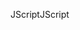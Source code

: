 <span data-ttu-id="8f1e8-101">JScript</span><span class="sxs-lookup"><span data-stu-id="8f1e8-101">JScript</span></span>